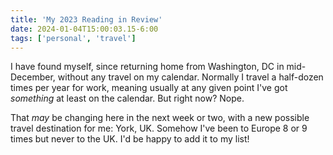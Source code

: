 ```yaml
---
title: 'My 2023 Reading in Review'
date: 2024-01-04T15:00:03.15-6:00
tags: ['personal', 'travel']
---
```


I have found myself, since returning home from Washington, DC in mid-December, without any travel on my calendar. Normally I travel a half-dozen times per year for work, meaning usually at any given point I've got _something_ at least on the calendar. But right now? Nope.

That _may_ be changing here in the next week or two, with a new possible travel destination for me: York, UK. Somehow I've been to Europe 8 or 9 times but never to the UK. I'd be happy to add it to my list!
